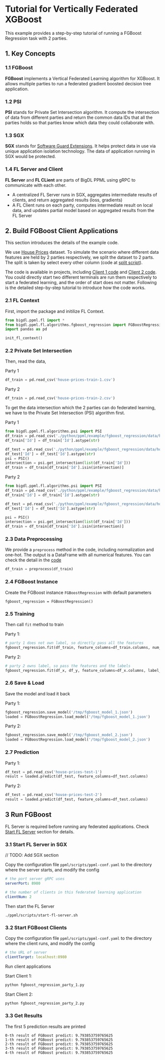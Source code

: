 # Tutorial for Vertically Federated XGBoost
This example provides a step-by-step tutorial of running a FGBoost Regression task with 2 parties.
## 1. Key Concepts
### 1.1 FGBoost 
**FGBoost** implements a Vertical Federated Learning algorithm for XGBoost. It allows multiple parties to run a federated gradient boosted decision tree application.
### 1.2 PSI
**PSI** stands for Private Set Intersection algorithm. It compute the intersection of data from different parties and return the common data IDs that all the parties holds so that parties know which data they could collaborate with.
### 1.3 SGX
**SGX** stands for [Software Guard Extensions](https://www.intel.com/content/www/us/en/developer/tools/software-guard-extensions/overview.html). It helps protect data in use via unique application isolation technology. The data of application running in SGX would be protected.

### 1.4 FL Server and Client
**FL Server** and **FL CLient** are parts of BigDL PPML using gRPC to communicate with each other.
* A centralized FL Server runs in SGX, aggregates intermediate results of clients, and return aggregated results (loss, gradients)
* A FL Client runs on each party, computes intermediate result on local data, and updates partial model based on aggregated results from the FL Server


## 2. Build FGBoost Client Applications
This section introduces the details of the example code.

We use [House Prices](https://www.kaggle.com/competitions/house-prices-advanced-regression-techniques/data) dataset. To simulate the scenario where different data features are held by 2 parties respectively, we split the dataset to 2 parts. The split is taken by select every other column (code at [split script](scala/ppml/scripts/split_dataset.py)).

The code is available in projects, including [Client 1 code](fgboost_regression_party_1.py) and [Client 2 code](fgboost_regression_party_2.py). You could directly start two different terminals are run them respectively to start a federated learning, and the order of start does not matter. Following is the detailed step-by-step tutorial to introduce how the code works.

### 2.1 FL Context
First, import the package and initilize FL Context.
```python
from bigdl.ppml.fl import *
from bigdl.ppml.fl.algorithms.fgboost_regression import FGBoostRegression
import pandas as pd

init_fl_context()
```

### 2.2 Private Set Intersection
Then, read the data,

Party 1
```python
df_train = pd.read_csv('house-prices-train-1.csv')
```

Party 2
```python
df_train = pd.read_csv('house-prices-train-2.csv')
```

To get the data intersection which the 2 parties can do federated learning, we have to the Private Set Intersection (PSI) algorithm first.

Party 1
```python
from bigdl.ppml.fl.algorithms.psi import PSI
df_train = pd.read_csv('./python/ppml/example/fgboost_regression/data/house-prices-train-1.csv')
df_train['Id'] = df_train['Id'].astype(str)

df_test = pd.read_csv('./python/ppml/example/fgboost_regression/data/house-prices-test-1.csv')
df_test['Id'] = df_test['Id'].astype(str)
psi = PSI()
intersection = psi.get_intersection(list(df_train['Id']))
df_train = df_train[df_train['Id'].isin(intersection)]
```
Party 2
```python
from bigdl.ppml.fl.algorithms.psi import PSI
df_train = pd.read_csv('./python/ppml/example/fgboost_regression/data/house-prices-train-2.csv')
df_train['Id'] = df_train['Id'].astype(str)

df_test = pd.read_csv('./python/ppml/example/fgboost_regression/data/house-prices-test-2.csv')
df_test['Id'] = df_test['Id'].astype(str)

psi = PSI()
intersection = psi.get_intersection(list(df_train['Id']))
df_train = df_train[df_train['Id'].isin(intersection)]
```

### 2.3 Data Preprocessing
We provide a `preprocess` method in the code, including normalization and one-hot. The output is a DataFrame with all numerical features. You can check the detail in the [code]()

```python
df_train = preprocess(df_train)
```
### 2.4 FGBoost Instance
Create the FGBoost instance `FGBoostRegression` with default parameters 
```
fgboost_regression = FGBoostRegression()
```
### 2.5 Training
Then call `fit` method to train

Party 1:
```python
# party 1 does not own label, so directly pass all the features
fgboost_regression.fit(df_train, feature_columns=df_train.columns, num_round=100)
```
Party 2:
```python
# party 2 owns label, so pass the features and the labels
fgboost_regression.fit(df_x, df_y, feature_columns=df_x.columns, label_columns=['SalePrice'], num_round=100)
```
### 2.6 Save & Load
Save the model and load it back

Party 1:
```python
fgboost_regression.save_model('/tmp/fgboost_model_1.json')
loaded = FGBoostRegression.load_model('/tmp/fgboost_model_1.json')
```
Party 2:
```python
fgboost_regression.save_model('/tmp/fgboost_model_2.json')
loaded = FGBoostRegression.load_model('/tmp/fgboost_model_2.json')
```
### 2.7 Prediction
Party 1:
```python
df_test = pd.read_csv('house-prices-test-1')
result = loaded.predict(df_test, feature_columns=df_test.columns)
```

Party 2:
```python
df_test = pd.read_csv('house-prices-test-2')
result = loaded.predict(df_test, feature_columns=df_test.columns)
```
## 3 Run FGBoost
FL Server is required before running any federated applications. Check [Start FL Server]() section for details.

### 3.1 Start FL Server in SGX
// TODO: Add SGX section

Copy the configuration file `ppml/scripts/ppml-conf.yaml` to the directory where the server starts, and modify the config
```yaml
# the port server gRPC uses
serverPort: 8980

# the number of clients in this federated learning application
clientNum: 2
```
Then start the FL Server
```
./ppml/scripts/start-fl-server.sh 
```
### 3.2 Start FGBoost Clients
Copy the configuration file `ppml/scripts/ppml-conf.yaml` to the directory where the client runs, and modify the config
```yaml
# the URL of server
clientTarget: localhost:8980
```
Run client applications

Start Client 1:
```bash
python fgboost_regression_party_1.py
```
Start Client 2:
```bash
python fgboost_regression_party_2.py
```
### 3.3 Get Results
The first 5 prediction results are printed
```
0-th result of FGBoost predict: 9.793853759765625
1-th result of FGBoost predict: 9.793853759765625
2-th result of FGBoost predict: 9.793853759765625
3-th result of FGBoost predict: 9.793853759765625
4-th result of FGBoost predict: 9.793853759765625
```